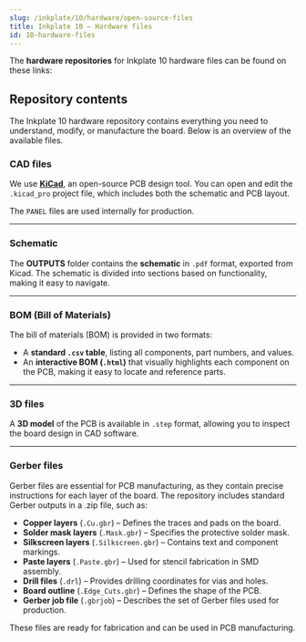 ```yaml
---
slug: /inkplate/10/hardware/open-source-files
title: Inkplate 10 – Hardware files
id: 10-hardware-files
---
```


The **hardware repositories** for Inkplate 10 hardware files can be found on these links:

<QuickLink 
  title="Soldered Inkplate 10 hardware design" 
  description="Hardware design, BOM, gerbers and 3D files for Soldered Inkplate 10, designed by Soldered Electronics"
  url="https://github.com/SolderedElectronics/Soldered-Inkplate-10-hardware-design" 
/>

<QuickLink 
  title="E-Radionica Inkplate 10 hardware design" 
  description="Hardware design, BOM, gerbers and 3D files for E-Radionica Inkplate 10, designed by Soldered Electronics"
  url="https://github.com/SolderedElectronics/Inkplate-10-hardware" 
/>

## Repository contents  

The Inkplate 10 hardware repository contains everything you need to understand, modify, or manufacture the board. Below is an overview of the available files.  

### CAD files

We use [**KiCad**](https://www.kicad.org/), an open-source PCB design tool. You can open and edit the `.kicad_pro` project file, which includes both the schematic and PCB layout.  

The `PANEL` files are used internally for production.  

<CenteredImage src="/img/inkplate10/inkplate_10_cad_files.png" alt="Inkplate 10 KiCad project" caption="Inkplate 10 KiCad project" />

---

### Schematic

The **OUTPUTS** folder contains the **schematic** in `.pdf` format, exported from Kicad. The schematic is divided into sections based on functionality, making it easy to navigate.

<CenteredImage src="/img/inkplate10/inkplate_10_schematic0.png" alt="Inkplate 10 schematic" caption="Inkplate 10 schematic 1/6" />  
        

---

### BOM (Bill of Materials)

The bill of materials (BOM) is provided in two formats:  

- A **standard `.csv` table**, listing all components, part numbers, and values.  
- An **interactive BOM (`.html`)** that visually highlights each component on the PCB, making it easy to locate and reference parts.  

<CenteredImage src="/img/inkplate10/inkplate_10_ibom.png" alt="Inkplate 10 interactive BOM" caption="IBOM for 10" />

---

### 3D files

A **3D model** of the PCB is available in `.step` format, allowing you to inspect the board design in CAD software.

---

### Gerber files 

Gerber files are essential for PCB manufacturing, as they contain precise instructions for each layer of the board. The repository includes standard Gerber outputs in a .zip file, such as:  

- **Copper layers** (`.Cu.gbr`) – Defines the traces and pads on the board.  
- **Solder mask layers** (`.Mask.gbr`) – Specifies the protective solder mask.  
- **Silkscreen layers** (`.Silkscreen.gbr`) – Contains text and component markings.  
- **Paste layers** (`.Paste.gbr`) – Used for stencil fabrication in SMD assembly.  
- **Drill files** (`.drl`) – Provides drilling coordinates for vias and holes.  
- **Board outline** (`.Edge_Cuts.gbr`) – Defines the shape of the PCB.  
- **Gerber job file** (`.gbrjob`) – Describes the set of Gerber files used for production.  

These files are ready for fabrication and can be used in PCB manufacturing.  